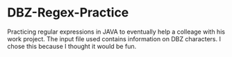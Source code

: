 # DBZ-Regex-Practice
Practicing regular expressions in JAVA to eventually help a colleage with his work project. The input file used contains information on DBZ characters. I chose this because I thought it would be fun.
